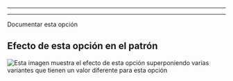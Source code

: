 ***

***

<Fixme>

Documentar esta opción

</Fixme>

## Efecto de esta opción en el patrón

![Esta imagen muestra el efecto de esta opción superponiendo varias variantes que tienen un valor diferente para esta opción](jaeger\_frontpocketradius\_sample.svg "Efecto de esta opción en el patrón")
